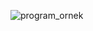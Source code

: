 
![program_ornek](https://user-images.githubusercontent.com/59260491/111070448-da9b0580-84e2-11eb-9b23-094e37b585b1.png)
